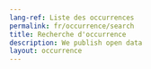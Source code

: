 ```yaml
---
lang-ref: Liste des occurrences
permalink: fr/occurrence/search
title: Recherche d'occurrence
description: We publish open data
layout: occurrence
---
```

